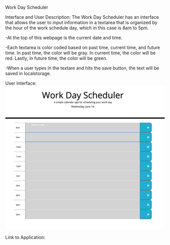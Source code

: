  Work Day Scheduler

 Interface and User Description:
 The Work Day Scheduler has an interface that allows the user to input information in a textarea that is organized by the hour of the work schedule day, which in this case is 8am to 5pm.

 -At the top of this webpage is the current date and time.

 -Each textarea is color coded based on past time, current time, and future time. In past time, the color will be gray. In current time, the color will be red. Lastly, in future time, the color will be green.

 -When a user types in the textare and hits the save button, the text will be saved in localstorage.


User Interface:
![](/assets/imgs/work-day-scheduler-pic.png)

Link to Application:




